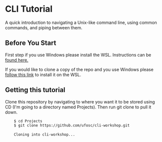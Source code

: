 # CLI Tutorial

A quick introduction to navigating a Unix-like command line, using common commands, and piping between them.

## Before You Start

First step if you use Windows please install the WSL. Instructions can be [found here.](https://docs.microsoft.com/en-us/windows/wsl/install-win10)

If you would like to clone a copy of the repo and you use Windows please [follow this link](https://docs.microsoft.com/en-us/windows/wsl/tutorials/wsl-git) to install it on the WSL.

## Getting this tutorial

Clone this repository by navigating to where you want it to be stored using CD (I'm going to a directory named Projects). Then run git clone to pull it down.

```bash
    $ cd Projects
    $ git clone https://github.com/ufosc/cli-workshop.git
    
    Cloning into cli-workshop...
```
